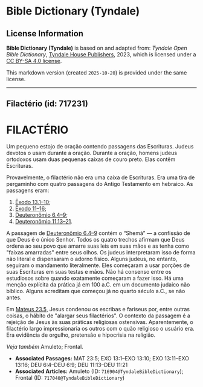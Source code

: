 # Bible Dictionary (Tyndale)

## License Information

**Bible Dictionary (Tyndale)** is based on and adapted from: _Tyndale Open Bible Dictionary_, [Tyndale House Publishers](https://tyndaleopenresources.com/), 2023, which is licensed under a [CC BY-SA 4.0 license](https://creativecommons.org/licenses/by-sa/4.0/legalcode.en).

This markdown version (created `2025-10-20`) is provided under the same license.



--------------------------------

## Filactério (id: 717231)

FILACTÉRIO
==========

Um pequeno estojo de oração contendo passagens das Escrituras. Judeus devotos o usam durante a oração. Durante a oração, homens judeus ortodoxos usam duas pequenas caixas de couro preto. Elas contêm Escrituras.

Provavelmente, o filactério não era uma caixa de Escrituras. Era uma tira de pergaminho com quatro passagens do Antigo Testamento em hebraico. As passagens eram:

1. [Êxodo 13\.1](https://ref.ly/Exod13:1-Exod13:10,Exod13:11-Exod13:16)[–](https://ref.ly/Exod13:1-Exod13:10)[10](https://ref.ly/Exod13:1-Exod13:10,Exod13:11-Exod13:16);
2. [Êxodo 11](https://ref.ly/Exod13:1-Exod13:10,Exod13:11-Exod13:16)[–](https://ref.ly/Exod13:1-Exod13:10)[16](https://ref.ly/Exod13:1-Exod13:10,Exod13:11-Exod13:16);
3. [Deuteronômio 6\.4–9](https://ref.ly/Deut6:4-Deut6:9);
4. [Deuteronômio 11\.13–21](https://ref.ly/Deut11:13-Deut11:21).

A passagem de [Deuteronômio 6\.4–9](https://ref.ly/Deut6:4-Deut6:9) contém o “Shemá” — a confissão de que Deus é o único Senhor. Todos os quatro trechos afirmam que Deus ordena ao seu povo que amarre suas leis em suas mãos e as tenha como "faixas amarradas" entre seus olhos. Os judeus interpretaram isso de forma não literal e dispensaram o adorno físico. Alguns judeus, no entanto, seguiram o mandamento literalmente. Eles começaram a usar porções de suas Escrituras em suas testas e mãos. Não há consenso entre os estudiosos sobre quando exatamente começaram a fazer isso. Há uma menção explícita da prática já em 100 a.C. em um documento judaico não bíblico. Alguns acreditam que começou já no quarto século a.C., se não antes.

Em [Mateus 23\.5,](https://ref.ly/Matt23:5) Jesus condenou os escribas e fariseus por, entre outras coisas, o hábito de "alargar seus filactérios". O contexto da passagem é a rejeição de Jesus às suas práticas religiosas ostensivas. Aparentemente, o filactério largo impressionaria os outros com o quão religioso o usuário era. Era evidência de orgulho, pretensão e hipocrisia na religião.

*Veja também* Amuleto; Frontal.

* **Associated Passages:** MAT 23:5; EXO 13:1–EXO 13:10; EXO 13:11–EXO 13:16; DEU 6:4–DEU 6:9; DEU 11:13–DEU 11:21
* **Associated Articles:** Amuleto (ID: `716904@TyndaleBibleDictionary`); Frontal (ID: `717040@TyndaleBibleDictionary`)

